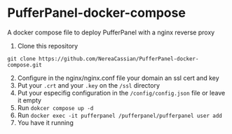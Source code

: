 # PufferPanel-docker-compose

A docker compose file to deploy PufferPanel with a nginx reverse proxy 

1. Clone this repository 

``` git clone https://github.com/NereaCassian/PufferPanel-docker-compose.git ```

2. Configure in the nginx/nginx.conf file your domain an ssl cert and key
3. Put your ``.crt`` and your ``.key`` on the ``/ssl`` directory
4. Put your especifig configuration in the ``/config/config.json`` file or leave it empty
5. Run ``dokcer compose up -d``
6. Run ``docker exec -it pufferpanel /pufferpanel/pufferpanel user add``
7. You have it running

